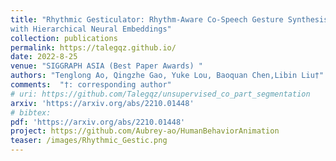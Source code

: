 ```yaml
---
title: "Rhythmic Gesticulator: Rhythm-Aware Co-Speech Gesture Synthesis
with Hierarchical Neural Embeddings"
collection: publications
permalink: https://talegqz.github.io/
date: 2022-8-25
venue: "SIGGRAPH ASIA (Best Paper Awards) "
authors: "Tenglong Ao, Qingzhe Gao, Yuke Lou, Baoquan Chen,Libin Liu†"
comments:  "†: corresponding author"
# uri: https://github.com/Talegqz/unsupervised_co_part_segmentation
arxiv: 'https://arxiv.org/abs/2210.01448'
# bibtex: 
pdf: 'https://arxiv.org/abs/2210.01448'
project: https://github.com/Aubrey-ao/HumanBehaviorAnimation
teaser: /images/Rhythmic_Gestic.png
---
```

<!-- coming soon! -->
